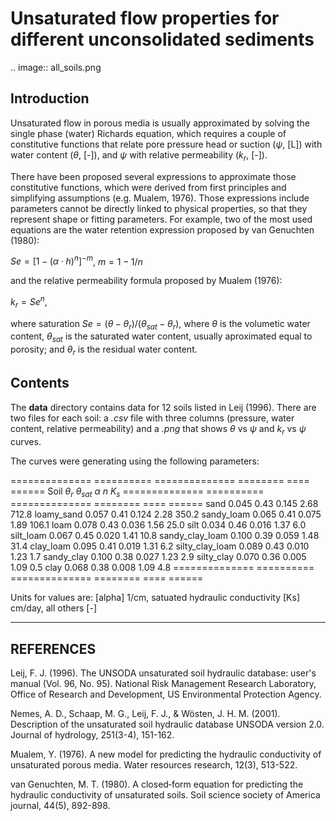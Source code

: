 Unsaturated flow properties for different unconsolidated sediments
==================================================================

.. image:: all_soils.png


Introduction
------------

Unsaturated flow in porous media is usually approximated by solving the single phase (water) 
Richards equation, which requires a couple of constitutive functions that
relate pore pressure head or suction ($\psi$, [L]) with water content ($\theta$, [-]), 
and $\psi$ with relative permeability ($k_r$, [-]).

There have been proposed several expressions to approximate those constitutive functions,
which were derived from first principles and simplifying assumptions (e.g. Mualem, 1976). 
Those expressions include parameters cannot be directly linked to physical properties, so 
that they represent shape or fitting parameters. For example, two of the most used equations
are the water retention expression proposed by van Genuchten (1980): 

$Se = [1 - (\alpha \cdot h)^n]^{-m}$, $m = 1 - 1 / n$

and the relative permeability formula proposed by Mualem (1976):

$k_r = Se^n$,

where saturation $Se = (\theta - \theta_r) / (\theta_{sat} - \theta_r)$, where $\theta$ is the volumetic water content, $\theta_{sat}$ is the saturated water content, usually aproximated equal to porosity; and $\theta_r$ is the residual water content.


Contents
--------

The **data** directory contains data for 12 soils listed in Leij (1996). 
There are two files for each soil: 
a *.csv* file with three columns (pressure, water content, relative permeability) 
and a *.png* that shows $\theta$ vs $\psi$ and $k_r$ vs $\psi$ curves.

The curves were generating using the following parameters:

==============   ==========  ==============   ========  ====   ======
Soil             $\theta_r$  $\theta_{sat}$   $\alpha$  $n$    $K_s$
==============   ==========  ==============   ========  ====   ======
sand             0.045       0.43             0.145     2.68   712.8
loamy_sand       0.057       0.41             0.124     2.28   350.2
sandy_loam       0.065       0.41             0.075     1.89   106.1
loam             0.078       0.43             0.036     1.56   25.0
silt             0.034       0.46             0.016     1.37   6.0
silt_loam        0.067       0.45             0.020     1.41   10.8
sandy_clay_loam  0.100       0.39             0.059     1.48   31.4
clay_loam        0.095       0.41             0.019     1.31   6.2
silty_clay_loam  0.089       0.43             0.010     1.23   1.7
sandy_clay       0.100       0.38             0.027     1.23   2.9
silty_clay       0.070       0.36             0.005     1.09   0.5
clay             0.068       0.38             0.008     1.09   4.8
==============   ==========  ==============   ========  ====   ======

Units for values are: [alpha] 1/cm, satuated hydraulic conductivity [Ks] cm/day, all others [-]


----------
REFERENCES
---------- 

Leij, F. J. (1996). The UNSODA unsaturated soil hydraulic database: user's manual (Vol. 96, No. 95). National Risk Management Research Laboratory, Office of Research and Development, US Environmental Protection Agency.

Nemes, A. D., Schaap, M. G., Leij, F. J., & Wösten, J. H. M. (2001). Description of the unsaturated soil hydraulic database UNSODA version 2.0. Journal of hydrology, 251(3-4), 151-162.

Mualem, Y. (1976). A new model for predicting the hydraulic conductivity of unsaturated porous media. Water resources research, 12(3), 513-522.

van Genuchten, M. T. (1980). A closed‐form equation for predicting the hydraulic conductivity of unsaturated soils. Soil science society of America journal, 44(5), 892-898.
